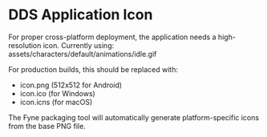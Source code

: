 # DDS Application Icon

For proper cross-platform deployment, the application needs a high-resolution icon.
Currently using: assets/characters/default/animations/idle.gif

For production builds, this should be replaced with:
- icon.png (512x512 for Android)
- icon.ico (for Windows)
- icon.icns (for macOS)

The Fyne packaging tool will automatically generate platform-specific icons from the base PNG file.
